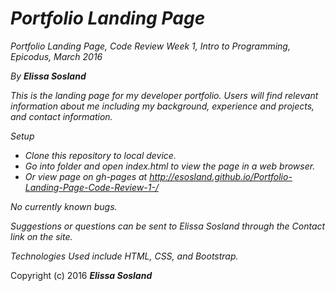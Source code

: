 # _Portfolio Landing Page_

  _Portfolio Landing Page, Code Review Week 1, Intro to Programming, Epicodus, March 2016_

  _By **Elissa Sosland**_

  _This is the landing page for my developer portfolio. Users will find relevant information about me including my background, experience and projects, and contact information._

  _Setup_

  *  _Clone this repository to local device._
  *  _Go into folder and open index.html to view the page in a web browser._
  *  _Or view page on gh-pages at http://esosland.github.io/Portfolio-Landing-Page-Code-Review-1-/_

  _No currently known bugs._

  _Suggestions or questions can be sent to Elissa Sosland through the Contact link on the site._

  _Technologies Used include HTML, CSS, and Bootstrap._


 Copyright (c) 2016 **_Elissa Sosland_**
